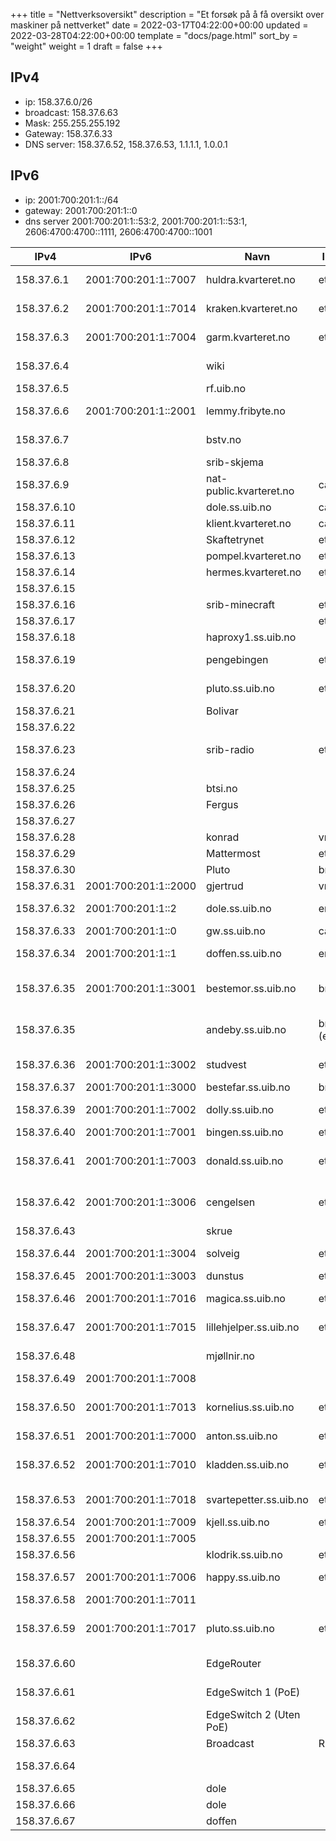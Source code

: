 +++
title = "Nettverksoversikt"
description = "Et forsøk på å få oversikt over maskiner på nettverket"
date = 2022-03-17T04:22:00+00:00
updated = 2022-03-28T04:22:00+00:00
template = "docs/page.html"
sort_by = "weight"
weight = 1
draft = false
+++

## IPv4

- ip: 158.37.6.0/26
- broadcast: 158.37.6.63
- Mask: 255.255.255.192
- Gateway: 158.37.6.33
- DNS server: 158.37.6.52, 158.37.6.53, 1.1.1.1, 1.0.0.1

## IPv6

- ip: 2001:700:201:1::/64
- gateway: 2001:700:201:1::0
- dns server 2001:700:201:1::53:2, 2001:700:201:1::53:1, 2606:4700:4700::1111,
  2606:4700:4700::1001

| IPv4        | IPv6                 | Navn                    | Interface    | Kommentar                              |
| ----------- | -------------------- | ----------------------- | ------------ | -------------------------------------- |
| 158.37.6.1  | 2001:700:201:1::7007 | huldra.kvarteret.no     | eth0         | Test server Kvarteret                  |
| 158.37.6.2  | 2001:700:201:1::7014 | kraken.kvarteret.no     | eth0         | Intern web Kvarteret                   |
| 158.37.6.3  | 2001:700:201:1::7004 | garm.kvarteret.no       | eth0         | PacketFence (MAB) Kvarteret            |
| 158.37.6.4  |                      | wiki                    |              | Zola wiki (konrad)                     |
| 158.37.6.5  |                      | rf.uib.no               |              | (kunde)                                |
| 158.37.6.6  | 2001:700:201:1::2001 | lemmy.fribyte.no        |              | Lemmy instans (konrad)                 |
| 158.37.6.7  |                      | bstv.no                 |              | Wordpress (kunde) (konrad)             |
| 158.37.6.8  |                      | srib-skjema             |              | (kunde) (konrad)                       |
| 158.37.6.9  |                      | nat-public.kvarteret.no | carp1        | Felles addresse                        |
| 158.37.6.10 |                      | dole.ss.uib.no          | carp1        | Felles addresse                        |
| 158.37.6.11 |                      | klient.kvarteret.no     | carp1        | Felles addresse                        |
| 158.37.6.12 |                      | Skaftetrynet            | eth2         |                                        |
| 158.37.6.13 |                      | pompel.kvarteret.no     | eth0         |                                        |
| 158.37.6.14 |                      | hermes.kvarteret.no     | eth0         |                                        |
| 158.37.6.15 |                      |                         |              | (ledig)                                |
| 158.37.6.16 |                      | srib-minecraft          | eth0         | (kunde) (konrad)                       |
| 158.37.6.17 |                      |                         | eth1         | (ledig)                                |
| 158.37.6.18 |                      | haproxy1.ss.uib.no      |              | (dunstus)                              |
| 158.37.6.19 |                      | pengebingen             | eth0:0       | Docker-øko (intern) (konrad)           |
| 158.37.6.20 |                      | pluto.ss.uib.no         | eth0:0       | samfunnet.uib.no (midlertidig)         |
| 158.37.6.21 |                      | Bolivar                 |              |                                        |
| 158.37.6.22 |                      |                         |              | (ledig)                                |
| 158.37.6.23 |                      | srib-radio              | eth2:1       | Docker-øko (kunde) (konrad)            |
| 158.37.6.24 |                      |                         |              | (ledig)                                |
| 158.37.6.25 |                      | btsi.no                 |              | (kunde)                                |
| 158.37.6.26 |                      | Fergus                  |              | Ganeti host                            |
| 158.37.6.27 |                      |                         |              | (ledig)                                |
| 158.37.6.28 |                      | konrad                  | vmbr0        | proxmox                                |
| 158.37.6.29 |                      | Mattermost              | eth0         | (intern) (konrad)                      |
| 158.37.6.30 |                      | Pluto                   | br0          |                                        |
| 158.37.6.31 | 2001:700:201:1::2000 | gjertrud                | vmbr0        | proxmox                                |
| 158.37.6.32 | 2001:700:201:1::2    | dole.ss.uib.no          | em1          | Brannmur + DHCP                        |
| 158.37.6.33 | 2001:700:201:1::0    | gw.ss.uib.no            | carp1        | Felles addresse                        |
| 158.37.6.34 | 2001:700:201:1::1    | doffen.ss.uib.no        | em1          | Brannmur + DHCP                        |
| 158.37.6.35 | 2001:700:201:1::3001 | bestemor.ss.uib.no      | br0 (eth0)   | Tidligere ganeti host + landingsserver |
| 158.37.6.35 |                      | andeby.ss.uib.no        | br0:0 (eth0) | Ganeti master peker mot bestemor       |
| 158.37.6.36 | 2001:700:201:1::3002 | studvest                | eth0         | Docker-øko, (kunde) (konrad)           |
| 158.37.6.37 | 2001:700:201:1::3000 | bestefar.ss.uib.no      | br0 (eth0)   |                                        |
| 158.37.6.39 | 2001:700:201:1::7002 | dolly.ss.uib.no         | eth0         | (tilsynelatende ikke i bruk)           |
| 158.37.6.40 | 2001:700:201:1::7001 | bingen.ss.uib.no        | eth0         | Backup maskin                          |
| 158.37.6.41 | 2001:700:201:1::7003 | donald.ss.uib.no        | eth0         | MYSQL database (dunstus) (gammel)      |
| 158.37.6.42 | 2001:700:201:1::3006 | cengelsen               | eth0         | nettside (medlem) (konrad)             |
| 158.37.6.43 |                      | skrue                   |              | Backup maskin                          |
| 158.37.6.44 | 2001:700:201:1::3004 | solveig                 | eth0         | ganeti host master                     |
| 158.37.6.45 | 2001:700:201:1::3003 | dunstus                 | eth0         | ganeti host                            |
| 158.37.6.46 | 2001:700:201:1::7016 | magica.ss.uib.no        | eth0         | gammel intern server                   |
| 158.37.6.47 | 2001:700:201:1::7015 | lillehjelper.ss.uib.no  | eth0         | gammel IRC - Quassel                   |
| 158.37.6.48 |                      | mjøllnir.no             |              | Mjøllnir Wordpress                     |
| 158.37.6.49 | 2001:700:201:1::7008 |                         |              | (ledig)                                |
| 158.37.6.50 | 2001:700:201:1::7013 | kornelius.ss.uib.no     | eth0         | gammel overvåkning - Munin             |
| 158.37.6.51 | 2001:700:201:1::7000 | anton.ss.uib.no         | eth0         | gammel LDAP                            |
| 158.37.6.52 | 2001:700:201:1::7010 | kladden.ss.uib.no       | eth0         | DNS tjener (solveig) (master)          |
| 158.37.6.53 | 2001:700:201:1::7018 | svartepetter.ss.uib.no  | eth0         | DNS tjener (dunstus) (slave)           |
| 158.37.6.54 | 2001:700:201:1::7009 | kjell.ss.uib.no         | eth0         | (fergus)                               |
| 158.37.6.55 | 2001:700:201:1::7005 |                         |              | (ledig)                                |
| 158.37.6.56 |                      | klodrik.ss.uib.no       | eth0         | (dunstus)                              |
| 158.37.6.57 | 2001:700:201:1::7006 | happy.ss.uib.no         | eth0         | gammel spill-server                    |
| 158.37.6.58 | 2001:700:201:1::7011 |                         |              | (ledig)                                |
| 158.37.6.59 | 2001:700:201:1::7017 | pluto.ss.uib.no         | eth0         | Diverse nettsider srib.no++ (solveig)  |
| 158.37.6.60 |                      | EdgeRouter              |              | (Ubiquiti EdgeRouter)                  |
| 158.37.6.61 |                      | EdgeSwitch 1 (PoE)      |              | (Ubiquiti EdgeSwitch)                  |
| 158.37.6.62 |                      | EdgeSwitch 2 (Uten PoE) |              | (Ubiquiti EdgeSwitch)                  |
| 158.37.6.63 |                      | Broadcast               | RESERVED     |                                        |
| 158.37.6.64 |                      |                         |              | (tilsynelatende defekt)                |
| 158.37.6.65 |                      | dole                    |              | Ekstern ip                             |
| 158.37.6.66 |                      | dole                    |              | Ekstern ip                             |
| 158.37.6.67 |                      | doffen                  |              | Ekstern ip                             |
